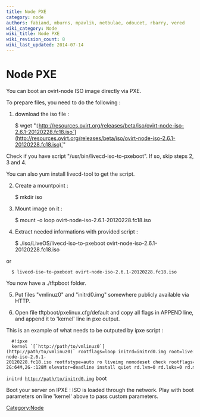 ```yaml
---
title: Node PXE
category: node
authors: fabiand, mburns, mpavlik, netbulae, odoucet, rbarry, vered
wiki_category: Node
wiki_title: Node PXE
wiki_revision_count: 8
wiki_last_updated: 2014-07-14
---
```


# Node PXE

You can boot an ovirt-node ISO image directly via PXE.

To prepare files, you need to do the following :

1. download the iso file :

      $ wget "`[`http://resources.ovirt.org/releases/beta/iso/ovirt-node-iso-2.6.1-20120228.fc18.iso`](http://resources.ovirt.org/releases/beta/iso/ovirt-node-iso-2.6.1-20120228.fc18.iso)`"

Check if you have script "/usr/bin/livecd-iso-to-pxeboot". If so, skip steps 2, 3 and 4.

You can also yum install livecd-tool to get the script.

2. Create a mountpoint :

      $ mkdir iso

3. Mount image on it :

      $ mount -o loop ovirt-node-iso-2.6.1-20120228.fc18.iso

4. Extract needed informations with provided script :

      $ ./iso/LiveOS/livecd-iso-to-pxeboot ovirt-node-iso-2.6.1-20120228.fc18.iso

or

      $ livecd-iso-to-pxeboot ovirt-node-iso-2.6.1-20120228.fc18.iso

You now have a ./tftpboot folder.

5. Put files "vmlinuz0" and "initrd0.img" somewhere publicly available via HTTP.

6. Open file tftpboot/pxelinux.cfg/default and copy all flags in APPEND line, and append it to 'kernel' line in pxe output.

This is an example of what needs to be outputed by ipxe script :

      #!ipxe
      kernel `[`http://path/to/vmlinuz0`](http://path/to/vmlinuz0)` rootflags=loop initrd=initrd0.img root=live:/ovirt-node-iso-2.6.1-20120228.fc18.iso rootfstype=auto ro liveimg nomodeset check rootflags=ro crashkernel=512M-2G:64M,2G-:128M elevator=deadline install quiet rd.lvm=0 rd.luks=0 rd.md=0 rd.dm=0
`initrd `[`http://path/to/initrd0.img`](http://path/to/initrd0.img)
      boot

Boot your server on IPXE : ISO is loaded through the network. Play with boot parameters on line 'kernel' above to pass custom parameters.

<Category:Node>

